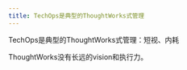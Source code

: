 ```yaml
---
title: TechOps是典型的ThoughtWorks式管理
---
```

TechOps是典型的ThoughtWorks式管理：短视、内耗

ThoughtWorks没有长远的vision和执行力。
